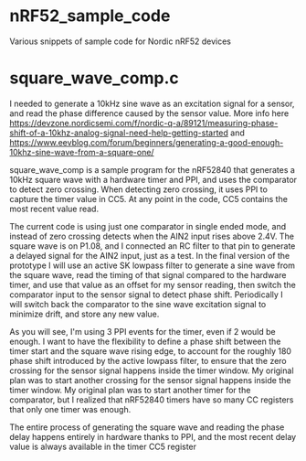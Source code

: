 # nRF52_sample_code
Various snippets of sample code for Nordic nRF52 devices

# square_wave_comp.c
I needed to generate a 10kHz sine wave as an excitation signal for a sensor, and read the phase difference caused by the sensor value. More info here https://devzone.nordicsemi.com/f/nordic-q-a/89121/measuring-phase-shift-of-a-10khz-analog-signal-need-help-getting-started and https://www.eevblog.com/forum/beginners/generating-a-good-enough-10khz-sine-wave-from-a-square-one/

square_wave_comp is a sample program for the nRF52840 that generates a 10kHz square wave with a hardware timer and PPI, and uses the comparator to detect zero crossing. When detecting zero crossing, it uses PPI to capture the timer value in CC5. At any point in the code, CC5 contains the most recent value read.

The current code is using just one comparator in single ended mode, and instead of zero crossing detects when the AIN2 input rises above 2.4V. The square wave is on P1.08, and I connected an RC filter to that pin to generate a delayed signal for the AIN2 input, just as a test. In the final version of the prototype I will use an active SK lowpass filter to generate a sine wave from the square wave, read the timing of that signal compared to the hardware timer, and use that value as an offset for my sensor reading, then switch the comparator input to the sensor signal to detect phase shift. Periodically I will switch back the comparator to the sine wave excitation signal to minimize drift, and store any new value.

As you will see, I'm using 3 PPI events for the timer, even if 2 would be enough. I want to have the flexibility to define a phase shift between the timer start and the square wave rising edge, to account for the roughly 180 phase shift introduced by the active lowpass filter, to ensure that the zero crossing for the sensor signal happens inside the timer window. My original plan was to start another  crossing for the sensor signal happens inside the timer window. My original plan was to start another timer for the comparator, but I realized that nRF52840 timers have so many CC registers that only one timer was enough.

The entire process of generating the square wave and reading the phase delay happens entirely in hardware thanks to PPI, and the most recent delay value is always available in the timer CC5 register
